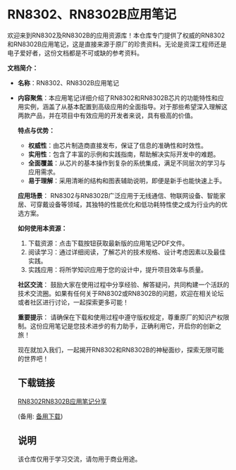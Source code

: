 # RN8302、RN8302B应用笔记

欢迎来到RN8302及RN8302B的应用资源库！本仓库专门提供了权威的RN8302和RN8302B应用笔记，这是直接来源于原厂的珍贵资料。无论是资深工程师还是电子爱好者，这份文档都是不可或缺的参考资料。

**文档简介：**
- **名称**：RN8302、RN8302B应用笔记
- **内容聚焦**：本应用笔记详细介绍了RN8302和RN8302B芯片的功能特性和应用实例，涵盖了从基本配置到高级应用的全面指导。对于那些希望深入理解这两款产品，并在项目中有效应用的开发者来说，具有极高的价值。

  **特点与优势：**
  - **权威性**：由芯片制造商直接发布，保证了信息的准确性和时效性。
  - **实用性**：包含了丰富的示例和实践指南，帮助解决实际开发中的难题。
  - **全面覆盖**：从芯片的基本操作到复杂的系统集成，满足不同层次的学习与应用需求。
  - **易于理解**：采用清晰的结构和图表辅助说明，即便是新手也能快速上手。

  **应用场景**：
  RN8302与RN8302B广泛应用于无线通信、物联网设备、智能家居、可穿戴设备等领域，其独特的性能优化和低功耗特性使之成为行业内的优选方案。

  **如何使用本资源：**
  1. 下载资源：点击下载按钮获取最新版的应用笔记PDF文件。
  2. 阅读学习：通过详细阅读，了解芯片的技术规格、设计考虑因素以及最佳实践。
  3. 实践应用：将所学知识应用于您的设计中，提升项目效率与质量。

  **社区交流**：
  鼓励大家在使用过程中分享经验、解答疑问，共同构建一个活跃的技术交流圈。如果有任何关于RN8302或RN8302B的问题，欢迎在相关论坛或者社区进行讨论，一起探索更多可能！

  **重要提示**：
  请确保在下载和使用过程中遵守版权规定，尊重原厂的知识产权限制。这份应用笔记是您技术进步的有力助手，正确利用它，开启你的创新之旅！

  现在就加入我们，一起揭开RN8302和RN8302B的神秘面纱，探索无限可能的世界吧！

  ## 下载链接
  [RN8302RN8302B应用笔记分享](https://pan.quark.cn/s/6fd9b6ce55ba) 

  (备用: [备用下载](https://pan.baidu.com/s/1Za3kFqcqPnUz66v9inH1Xw?pwd=1234))

  ## 说明

  该仓库仅用于学习交流，请勿用于商业用途。
